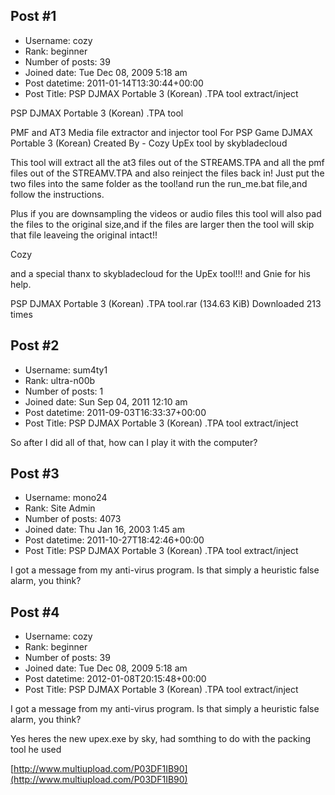 ## Post #1
- Username: cozy
- Rank: beginner
- Number of posts: 39
- Joined date: Tue Dec 08, 2009 5:18 am
- Post datetime: 2011-01-14T13:30:44+00:00
- Post Title: PSP DJMAX Portable 3 (Korean) .TPA tool extract/inject

PSP DJMAX Portable 3 (Korean) .TPA tool

PMF and AT3
Media file extractor and injector tool
For PSP Game DJMAX Portable 3 (Korean)
Created By - Cozy
UpEx tool by skybladecloud

This tool will extract all the at3 files out of the STREAMS.TPA and all the pmf files out of the STREAMV.TPA and also reinject the files back in!
Just put the two files into the same folder as the tool!and run the run_me.bat file,and follow the instructions.

Plus if you are downsampling the videos or audio files this tool will also pad the files to the original size,and if the files are larger then the tool will skip that file leaveing the original intact!!

Cozy

and a special thanx to skybladecloud for the UpEx tool!!! and Gnie for his help.


 PSP DJMAX Portable 3 (Korean) .TPA tool.rar
(134.63 KiB) Downloaded 213 times
## Post #2
- Username: sum4ty1
- Rank: ultra-n00b
- Number of posts: 1
- Joined date: Sun Sep 04, 2011 12:10 am
- Post datetime: 2011-09-03T16:33:37+00:00
- Post Title: PSP DJMAX Portable 3 (Korean) .TPA tool extract/inject

So after I did all of that, how can I play it with the computer?
## Post #3
- Username: mono24
- Rank: Site Admin
- Number of posts: 4073
- Joined date: Thu Jan 16, 2003 1:45 am
- Post datetime: 2011-10-27T18:42:46+00:00
- Post Title: PSP DJMAX Portable 3 (Korean) .TPA tool extract/inject

I got a message from my anti-virus program. Is that simply a heuristic false alarm, you think?
## Post #4
- Username: cozy
- Rank: beginner
- Number of posts: 39
- Joined date: Tue Dec 08, 2009 5:18 am
- Post datetime: 2012-01-08T20:15:48+00:00
- Post Title: PSP DJMAX Portable 3 (Korean) .TPA tool extract/inject

I got a message from my anti-virus program. Is that simply a heuristic false alarm, you think? 

Yes heres the new upex.exe by sky, had somthing to do with the packing tool he used

[http://www.multiupload.com/P03DF1IB90](http://www.multiupload.com/P03DF1IB90)
